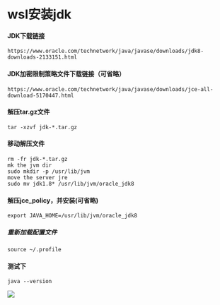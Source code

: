 # wsl安装jdk

#### JDK下载链接

```
https://www.oracle.com/technetwork/java/javase/downloads/jdk8-downloads-2133151.html
```
#### JDK加密限制策略文件下载链接（可省略）

```
https://www.oracle.com/technetwork/java/javase/downloads/jce-all-download-5170447.html
```
#### 解压tar.gz文件

```
tar -xzvf jdk-*.tar.gz
```
#### 移动解压文件

```
rm -fr jdk-*.tar.gz
mk the jvm dir
sudo mkdir -p /usr/lib/jvm
move the server jre
sudo mv jdk1.8* /usr/lib/jvm/oracle_jdk8
```

#### 解压jce_policy，并安装(可省略)

```
export JAVA_HOME=/usr/lib/jvm/oracle_jdk8
```

##### 重新加载配置文件

```
source ~/.profile
```

#### 测试下

```
java --version
```

![](https://syske-pic-bed.oss-cn-hangzhou.aliyuncs.com/imgs/images/20200512110706.png)